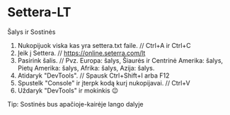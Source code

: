 # Settera-LT
Šalys ir Sostinės

1. Nukopijuok viska kas yra settera.txt faile. // Ctrl+A ir Ctrl+C
2. Įeik į Settera. // https://online.seterra.com/lt
3. Pasirink šalis. // Pvz. Europa: šalys, Šiaurės ir Centrinė Amerika: šalys, Pietų Amerika: šalys, Afrika: šalys, Azija: šalys.
4. Atidaryk "DevTools". // Spausk Ctrl+Shift+I arba F12
5. Spustelk "Console" ir įterpk kodą kurį nukopijavai. // Ctrl+V
6. Uždaryk "DevTools" ir mokinkis 😉

Tip: Sostinės bus apačioje-kairėje lango dalyje
